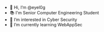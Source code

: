 - 👋 Hi, I’m @eyel0g
- 📚 I'm Senior Computer Engineering Student
- 👀 I’m interested in Cyber Security
- 🌱 I’m currently learning WebAppSec

 
